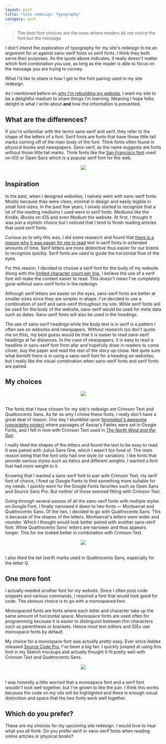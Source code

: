 ```yaml
---
layout: post
title: "Site redesign: Typography"
category: work
---
```


> The best font choices are the ones where readers do not notice the font but the message

I don't intend the exploration of typography for my site's redesign to be an argument for or against sans-serif fonts vs serif fonts. I think they both serve their purposes. As the quote above indicates, it really doesn't matter which font combination you use, as long as the reader is able to focus on the message you are trying to convey.

What I'd like to share is how I got to the font pairing used in my site redesign.

As I mentioned before on [why I'm rebuilding my website]({{site.url}}/rebuilding-website), I want my site to be a delightful medium to share things I'm learning. Meaning I hope folks delight in what I write about **and** how the information is presented.

## What are the differences?

If you're unfamiliar with the terms sans-serif and serif, they refer to the shape of the letters of a font. Serif fonts are fonts that have those little tail marks coming off of the main body of the font. Think fonts often found in physical books and newspapers. Sans-serif, as the name suggests are fonts without those little tail marks. Think fonts like the [San Francisco font](https://developer.apple.com/fonts/) used on iOS or Open Sans which is a popular serif font for the web.

<div style="text-align: center; margin-bottom: 2rem;">
  <img src="{{site.url}}/assets/images/20151222-type-01.png" style="border: 1px solid #f3f3f3; display: inline-block;">
</div>

## Inspiration

In the past, when I designed websites, I naïvely went with sans-serif fonts. Mostly because they were clean, minimal in design and easily legible in small font-sizes. In the past few years, I slowly started to recognize that a lot of the reading mediums I used were in serif fonts. Mediums like the Kindle, iBooks on iOS and even Medium the website. At first, I thought it was just a stylistic choice but I noticed that I tend to finish reading articles that used serif fonts.

Curious as to why this was, I did some research and found that [there is a reason why it was easier for me to read](http://www.urbanfonts.com/blog/2013/02/serif-vs-sans-the-final-battle/) text in serif fonts in extended amounts of time. Serif letters are more distinctive thus easier for our brains to recognize quickly. Serif fonts are used to guide the horizontal flow of the eyes.

For this reason, I decided to choose a serif font for the body of my website. Along with the [limited character count per line]({{site.baseurl}}/redesign-layout#easy-to-read), I believe the use of a serif font will make the content easier to read. This doesn't mean I've completely gone without sans-serif fonts in the redesign.

Although serif letters are easier on the eyes, sans-serif fonts are better at smaller sizes since they are simpler in shape. I've decided to use a combination of serif and sans-serif throughout my site. While serif fonts will be used for the body of the website, sans-serif would be used for meta data such as dates. Sans-serif fonts will also be used in the headings.

The use of sans-serif headings while the body text is in serif is a pattern I often see on websites and newspapers. Without research (so don't quote me on this), my best guess would be that it is easier to read sans-serif headings at far distances. In the case of newspapers, it is easy to read a headline in sans-serif font from afar and hopefully draw in readers to come closer, buy the paper and read the rest of the story up-close. Not quite sure what benefit there is in using a sans-serif font for a heading on websites, but I really like the visual combination when sans-serif fonts and serif fonts are paired.

## My choices

<div style="text-align: center; margin-bottom: 2rem;">
  <img src="{{site.url}}/assets/images/20151222-type-02.png" style="border: 1px solid #f3f3f3; display: inline-block;">
</div>

The fonts that I have chosen for my site's redesign are Crimson Text and Quattrocento Sans. As far as why I chose these fonts, I really don't have a great deal of reason. One day I stumbled upon [femmebot's awesome typography project](http://femmebot.github.io/google-type/) where passages of Aesop's Fables were set in Google Fonts, and I fell in love with Crimson Text used in [*The North Wind and the Sun*](http://femmebot.github.io/google-type/#joanrho-01).

I really liked the shapes of the letters and found the text to be easy to read. It was paired with Julius Sans One, which I wasn't too fond of. The main reason being that the font only had one style (or variation). I like fonts that provide various styles such as italics and different weights. I wanted a font that had more weight to it.

Knowing that I wanted a sans-serif font to pair with Crimson Text, my serif font of choice, I fired up Google Fonts to find something more suitable for my needs. I quickly went for the Google Fonts favorites such as Open Sans and Source Sans Pro. But neither of those seemed fitting with Crimson Text.

Going through several passes of all the sans-serif fonts with multiple styles on Google Font, I finally narrowed it down to two fonts &mdash; Montserrat and Quattrocento Sans. Of the two, I decided to go with Quattrocento Sans. This is because of the shapes of the letters. Montserrat's letters were wider and rounder. Which I thought would look better paired with another sans-serif font. While Quattrocento Sans' letters are narrower and thus appears longer. This for me looked better in combination with Crimson Text.

<div style="text-align: center; margin-bottom: 2rem;">
  <img src="{{site.url}}/assets/images/20151222-type-03.png" style="border: 1px solid #f3f3f3; display: inline-block;">
</div>

I also liked the tail (serif) marks used in Quattrocento Sans, especially for the letter Q.

## One more font

I actually needed another font for my website. Since I often post code snippets and various commands, I required a font that would look good for code. The obvious choice is to go with a monospaced font.

Monospaced fonts are fonts where each letter and character take up the same amount of horizontal space. Monospace fonts are used often for programming because it is easier to distinguish between thin characters such as parenthesis or brackets. Hence most text editors and IDEs use monospace fonts by default.

My choice for a monospace font was actually pretty easy. Ever since Adobe released [Source Code Pro](https://www.google.com/fonts/specimen/Source+Code+Pro), I've been a big fan. I quickly jumped at using this font in my Sketch mockups and actually thought it fit pretty well with Crimson Text and Quattrocento Sans.

<div style="text-align: center; margin-bottom: 2rem;">
  <img src="{{site.url}}/assets/images/20151222-type-04.png" style="border: 1px solid #f3f3f3; display: inline-block;">
</div>

I was honestly a little worried that a monospace font and a serif font wouldn't look well together, but I've grown to like the pair. I think this works because the code on my site will be highlighted and there is enough visual distinction and space that the two fonts work well together.

## Which do you prefer?

These are my choices for my upcoming site redesign. I would love to hear what you all think. Do you prefer serif or sans-serif fonts when reading online articles or physical books?
